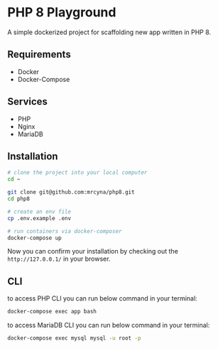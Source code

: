 # PHP 8 Playground
A simple dockerized project for scaffolding new app written in PHP 8.

## Requirements
- Docker
- Docker-Compose

## Services
- PHP
- Nginx
- MariaDB

## Installation
```bash
# clone the project into your local computer
cd ~

git clone git@github.com:mrcyna/php8.git
cd php8

# create an env file
cp .env.example .env

# run containers via docker-composer
docker-compose up
```
Now you can confirm your installation by checking out the `http://127.0.0.1/` in your browser.

## CLI
to access PHP CLI you can run below command in your terminal:
```bash
docker-compose exec app bash
```

to access MariaDB CLI you can run below command in your terminal:
```bash
docker-compose exec mysql mysql -u root -p
```
